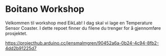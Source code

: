 # Boitano Workshop

Velkommen til workshop med EikLab! 
I dag skal vi lage en Temperature Sensor Coaster. I dette repoet finner du filene du trenger for å gjennomføre prosjektet.


https://projecthub.arduino.cc/jensmalmgren/90452a6a-0b24-4c94-8fb2-4dd2b91225d7
